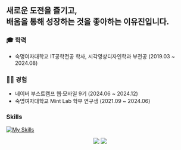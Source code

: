 
## 새로운 도전을 즐기고, <br/>배움을 통해 성장하는 것을 좋아하는 이유진입니다.

### 🎓 학력
- 숙명여자대학교 IT공학전공 학사, 시각영상디자인학과 부전공 (2019.03 ~ 2024.08)

### 👩‍💻 경험
- 네이버 부스트캠프 웹·모바일 9기 (2024.06 ~ 2024.12)
- 숙명여자대학교 Mint Lab 학부 연구생 (2021.09 ~ 2024.06)

### Skills
[![My Skills](https://skillicons.dev/icons?i=react,typescript,next,dart,flutter,firebase,html,css,javascript,vue,py,figma,blender)](https://skillicons.dev)

<p align="center">
  <img src ="https://github-readme-stats.vercel.app/api?username=Ujaa&show_icons=true&count_private=true&theme=graywhite&hide_border=true&bg_color=00000000&hide_rank=true">
  <img src ="https://github-readme-streak-stats.herokuapp.com/?user=Ujaa&theme=graywhite&hide_border=true&background=FFFFFF00&hide_total_contributions=true&card_width=300">
</p>
